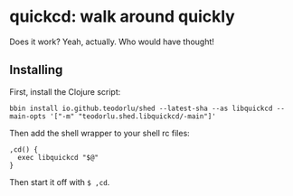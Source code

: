 # quickcd: walk around quickly

Does it work?
Yeah, actually.
Who would have thought!

## Installing

First, install the Clojure script:

    bbin install io.github.teodorlu/shed --latest-sha --as libquickcd --main-opts '["-m" "teodorlu.shed.libquickcd/-main"]'

Then add the shell wrapper to your shell rc files:

    ,cd() {
      exec libquickcd "$@"
    }

Then start it off with `$ ,cd`.
